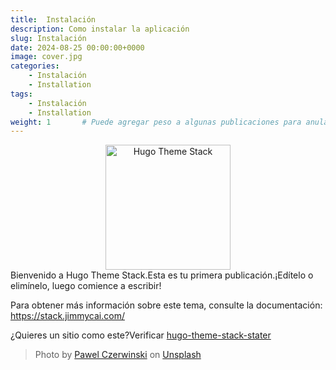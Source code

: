 ```yaml
---
title:  Instalación
description: Como instalar la aplicación
slug: Instalación
date: 2024-08-25 00:00:00+0000
image: cover.jpg
categories:
    - Instalación
    - Installation
tags:
    - Instalación
    - Installation
weight: 1       # Puede agregar peso a algunas publicaciones para anular la clasificación predeterminada (fecha descendente)
---
```

<div style="text-align: center;">
<img src="https://user-images.githubusercontent.com/5889006/190859553-5b229b4f-c476-4cbd-928f-890f5265ca4c.png" alt="Hugo Theme Stack" width="200" height="200">
</div>
Bienvenido a Hugo Theme Stack.Esta es tu primera publicación.¡Edítelo o elimínelo, luego comience a escribir!

Para obtener más información sobre este tema, consulte la documentación: https://stack.jimmycai.com/

¿Quieres un sitio como este?Verificar [hugo-theme-stack-stater](https://github.com/CaiJimmy/hugo-theme-stack-starter)

> Photo by [Pawel Czerwinski](https://unsplash.com/@pawel_czerwinski) on [Unsplash](https://unsplash.com/)